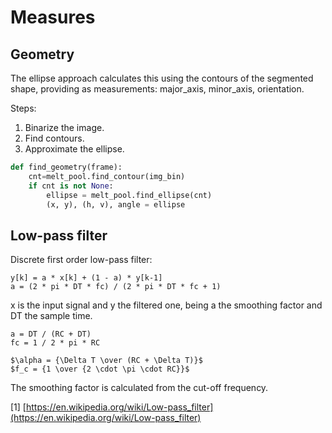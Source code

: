 # Measures

## Geometry

The ellipse approach calculates this using the contours of the segmented shape,
providing as measurements: major_axis, minor_axis, orientation.

Steps:
1. Binarize the image.
2. Find contours.
3. Approximate the ellipse.


```python
def find_geometry(frame):
	cnt=melt_pool.find_contour(img_bin)
	if cnt is not None:
		ellipse = melt_pool.find_ellipse(cnt)
		(x, y), (h, v), angle = ellipse
```

## Low-pass filter

Discrete first order low-pass filter:

```
y[k] = a * x[k] + (1 - a) * y[k-1]
a = (2 * pi * DT * fc) / (2 * pi * DT * fc + 1)
```

x is the input signal and y the filtered one, being a the smoothing factor and
DT the sample time.

```
a = DT / (RC + DT)
fc = 1 / 2 * pi * RC
```

```
$\alpha = {\Delta T \over (RC + \Delta T)}$
$f_c = {1 \over {2 \cdot \pi \cdot RC}}$
```

The smoothing factor is calculated from the cut-off frequency.


[1] [https://en.wikipedia.org/wiki/Low-pass_filter](https://en.wikipedia.org/wiki/Low-pass_filter)
